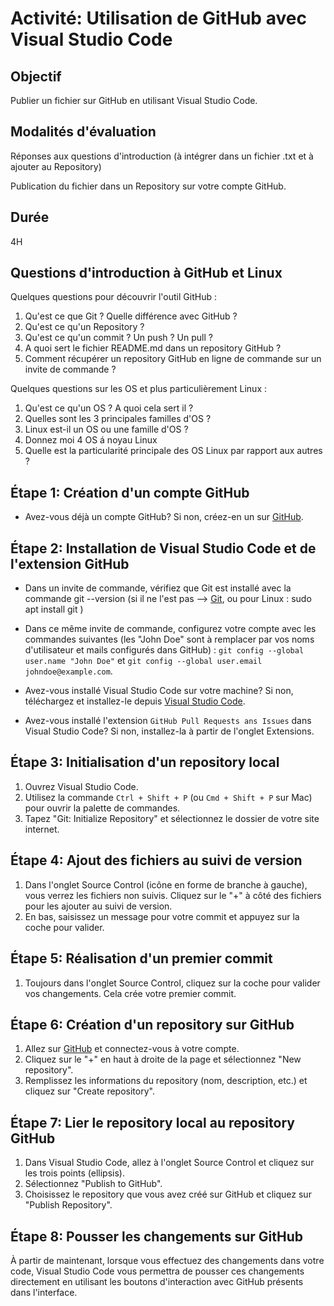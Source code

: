 # Activité: Utilisation de GitHub avec Visual Studio Code

## Objectif

Publier un fichier sur GitHub en utilisant Visual Studio Code.

## Modalités d'évaluation

Réponses aux questions d'introduction (à intégrer dans un fichier .txt et à ajouter au Repository)

Publication du fichier dans un Repository sur votre compte GitHub.

## Durée

4H

## Questions d'introduction à GitHub et Linux

Quelques questions pour découvrir l'outil GitHub :

1) Qu'est ce que Git ? Quelle différence avec GitHub ?
2) Qu'est ce qu'un Repository ?
3) Qu'est ce qu'un commit ? Un push ? Un pull ?
4) A quoi sert le fichier README.md dans un repository GitHub ?
5) Comment récupérer un repository GitHub en ligne de commande sur un invite de commande ?

Quelques questions sur les OS et plus particulièrement Linux :

1) Qu'est ce qu'un OS ? A quoi cela sert il ?
2) Quelles sont les 3 principales familles d'OS ?
3) Linux est-il un OS ou une famille d'OS ?
4) Donnez moi 4 OS á noyau Linux
5) Quelle est la particularité principale des OS Linux par rapport aux autres ?

## Étape 1: Création d'un compte GitHub

- Avez-vous déjà un compte GitHub? Si non, créez-en un sur [GitHub](https://github.com/).

## Étape 2: Installation de Visual Studio Code et de l'extension GitHub

- Dans un invite de commande, vérifiez que Git est installé avec la commande git --version (si il ne l'est pas --> [Git](https://git-scm.com/download/win), ou pour Linux : sudo apt install git )

- Dans ce même invite de commande, configurez votre compte avec les commandes suivantes (les "John Doe" sont à remplacer par vos noms d'utilisateur et mails configurés dans GitHub) : `git config --global user.name "John Doe"` et `git config --global user.email johndoe@example.com`.

- Avez-vous installé Visual Studio Code sur votre machine? Si non, téléchargez et installez-le depuis [Visual Studio Code](https://code.visualstudio.com/).

- Avez-vous installé l'extension `GitHub Pull Requests ans Issues` dans Visual Studio Code? Si non, installez-la à partir de l'onglet Extensions.

## Étape 3: Initialisation d'un repository local

1. Ouvrez Visual Studio Code.
2. Utilisez la commande `Ctrl + Shift + P` (ou `Cmd + Shift + P` sur Mac) pour ouvrir la palette de commandes.
3. Tapez "Git: Initialize Repository" et sélectionnez le dossier de votre site internet.

## Étape 4: Ajout des fichiers au suivi de version

1. Dans l'onglet Source Control (icône en forme de branche à gauche), vous verrez les fichiers non suivis. Cliquez sur le "+" à côté des fichiers pour les ajouter au suivi de version.
2. En bas, saisissez un message pour votre commit et appuyez sur la coche pour valider.

## Étape 5: Réalisation d'un premier commit

1. Toujours dans l'onglet Source Control, cliquez sur la coche pour valider vos changements. Cela crée votre premier commit.

## Étape 6: Création d'un repository sur GitHub

1. Allez sur [GitHub](https://github.com/) et connectez-vous à votre compte.
2. Cliquez sur le "+" en haut à droite de la page et sélectionnez "New repository".
3. Remplissez les informations du repository (nom, description, etc.) et cliquez sur "Create repository".

## Étape 7: Lier le repository local au repository GitHub

1. Dans Visual Studio Code, allez à l'onglet Source Control et cliquez sur les trois points (ellipsis).
2. Sélectionnez "Publish to GitHub".
3. Choisissez le repository que vous avez créé sur GitHub et cliquez sur "Publish Repository".

## Étape 8: Pousser les changements sur GitHub

À partir de maintenant, lorsque vous effectuez des changements dans votre code, Visual Studio Code vous permettra de pousser ces changements directement en utilisant les boutons d'interaction avec GitHub présents dans l'interface.

